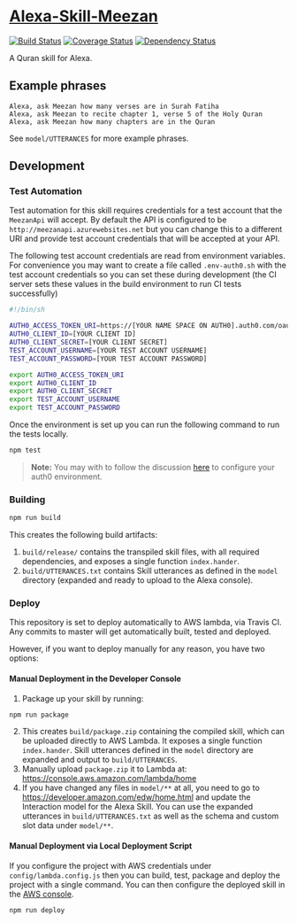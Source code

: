 # [Alexa-Skill-Meezan](https://github.com/tjaffri/alexa-skill-meezan)

[![Build Status](http://img.shields.io/travis/tjaffri/alexa-skill-meezan/master.svg?style=flat-square)](https://travis-ci.org/tjaffri/alexa-skill-meezan)
[![Coverage Status](https://coveralls.io/repos/github/tjaffri/alexa-skill-meezan/badge.svg?branch=master)](https://coveralls.io/github/tjaffri/alexa-skill-meezan?branch=master)
[![Dependency Status](http://img.shields.io/david/tjaffri/alexa-skill-meezan.svg?style=flat-square)](https://david-dm.org/tjaffri/alexa-skill-meezan)

A Quran skill for Alexa.

## Example phrases

```
Alexa, ask Meezan how many verses are in Surah Fatiha
Alexa, ask Meezan to recite chapter 1, verse 5 of the Holy Quran
Alexa, ask Meezan how many chapters are in the Quran
```

See `model/UTTERANCES` for more example phrases.

## Development

### Test Automation

Test automation for this skill requires credentials for a test account that the ``MeezanApi`` will accept. By default
the API is configured to be ``http://meezanapi.azurewebsites.net`` but you can change this to a different URI and provide
test account credentials that will be accepted at your API.

The following test account credentials are read from environment variables. For convenience you may want to create a file 
called ``.env-auth0.sh`` with the test account credentials so you can set these during development (the CI server sets these
values in the build environment to run CI tests successfully)

```sh
#!/bin/sh

AUTH0_ACCESS_TOKEN_URI=https://[YOUR NAME SPACE ON AUTH0].auth0.com/oauth/token
AUTH0_CLIENT_ID=[YOUR CLIENT ID]
AUTH0_CLIENT_SECRET=[YOUR CLIENT SECRET]
TEST_ACCOUNT_USERNAME=[YOUR TEST ACCOUNT USERNAME]
TEST_ACCOUNT_PASSWORD=[YOUR TEST ACCOUNT PASSWORD]

export AUTH0_ACCESS_TOKEN_URI
export AUTH0_CLIENT_ID
export AUTH0_CLIENT_SECRET
export TEST_ACCOUNT_USERNAME
export TEST_ACCOUNT_PASSWORD
```

Once the environment is set up you can run the following command to run the tests locally.

```bash
npm test
```

> **Note:** You may with to follow the discussion [here](https://auth0.com/forum/t/using-auth0-for-amazon-alexa-account-linking/3911)
to configure your auth0 environment.

### Building

```bash
npm run build
```

This creates the following build artifacts:

1. `build/release/` contains the transpiled skill files, with all required dependencies, and exposes a single function `index.hander`.
2. `build/UTTERANCES.txt` contains Skill utterances as defined in the `model` directory (expanded and ready to upload to the Alexa console).

### Deploy

This repository is set to deploy automatically to AWS lambda, via Travis CI. Any commits to master will get automatically built, tested and deployed.

However, if you want to deploy manually for any reason, you have two options:

#### Manual Deployment in the Developer Console

1. Package up your skill by running:
```bash
npm run package
```

2. This creates `build/package.zip` containing the compiled skill, which can be uploaded directly to AWS Lambda. It exposes a single function `index.hander`. Skill utterances defined in the `model` directory are expanded and output to `build/UTTERANCES`.
3. Manually upload `package.zip` it to Lambda at: https://console.aws.amazon.com/lambda/home
4. If you have changed any files in `model/**` at all, you need to go to https://developer.amazon.com/edw/home.html and update the Interaction model
for the Alexa Skill. You can use the expanded utterances in `build/UTTERANCES.txt` as well as the schema and custom slot data under `model/**`.

#### Manual Deployment via Local Deployment Script

If you configure the project with AWS credentials under ``config/lambda.config.js`` then you can build, test, package and deploy the project with a single command.
You can then configure the deployed skill in the [AWS console](https://console.aws.amazon.com/lambda/home?region=us-east-1#/functions/meezan).

```bash
npm run deploy
```
